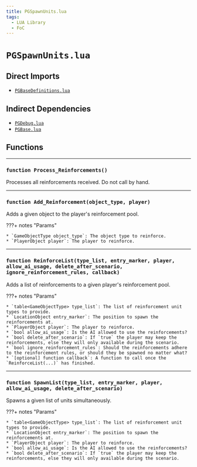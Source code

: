 ```yaml
---
title: PGSpawnUnits.lua
tags:
  - LUA Library
  - FoC
---
```


# `PGSpawnUnits.lua`

## Direct Imports

* [`PGBaseDefinitions.lua`](pgbasedefinitions.md "PGBaseDefinitions.lua")

## Indirect Dependencies

* [`PGDebug.lua`](pgdebug.md "PGDebug.lua")
* [`PGBase.lua`](pgbase.md "PGBase.lua")

## Functions

---

### `function Process_Reinforcements()`

Processes all reinforcements received. Do not call by hand.

---

### `function Add_Reinforcement(object_type, player)`

Adds a given object to the player's reinforcement pool.

???+ notes "Params"
    
    * `GameObjectType object_type`: The object type to reinforce.
    * `PlayerObject player`: The player to reinforce.

---

### `function ReinforceList(type_list, entry_marker, player, allow_ai_usage, delete_after_scenario, ignore_reinforcement_rules, callback)`

Adds a list of reinforcements to a given player's reinforcement pool.

???+ notes "Params"
    
    * `table<GameObjectType> type_list`: The list of reinforcement unit types to provide.
    * `LocationObject entry_marker`: The position to spawn the reinforcements at.
    * `PlayerObject player`: The player to reinforce.
    * `bool allow_ai_usage`: Is the AI allowed to use the reinforcements?
    * `bool delete_after_scenario`: If `true` the player may keep the reinforcements, else they will only available during the scenario.
    * `bool ignore_reinforcement_rules`: Should the reinforcements adhere to the reinforcement rules, or should they be spawned no matter what?
    * `[optional] function callback`: A function to call once the `ReinforceList(...)` has finished.

---

### `function SpawnList(type_list, entry_marker, player, allow_ai_usage, delete_after_scenario)`

Spawns a given list of units simultaneously.

???+ notes "Params"
    
    * `table<GameObjectType> type_list`: The list of reinforcement unit types to provide.
    * `LocationObject entry_marker`: The position to spawn the reinforcements at.
    * `PlayerObject player`: The player to reinforce.
    * `bool allow_ai_usage`: Is the AI allowed to use the reinforcements?
    * `bool delete_after_scenario`: If `true` the player may keep the reinforcements, else they will only available during the scenario.
